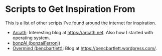 # Scripts to Get Inspiration From
This is a list of other scripts I've found around the internet for inspiration.

-  [Arcath](https://github.com/Arcath/screeps-code): Interesting blog at https://arcath.net. Also how I started with operating system.
-  [bonzAI (bonzaiFerroni)](https://github.com/bonzaiferroni/bonzAI)
-  [Overmind (bencbartlett)](https://github.com/bencbartlett/Overmind): Blog at https://bencbartlett.wordpress.com/.